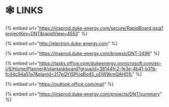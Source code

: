 # 🕸 LINKS

{% embed url="https://jiraprod.duke-energy.com/secure/RapidBoard.jspa?projectKey=DNT&rapidView=4553" %}

{% embed url="http://electron.duke-energy.com" %}



{% embed url="https://jiraprod.duke-energy.com/browse/DNT-2496" %}

{% embed url="https://tasks.office.com/dukeenergy.onmicrosoft.com/en-US/Home/Planner#/plantaskboard?groupId=38144fc2-fe3e-4b41-b31b-fc44c94a51a7&planId=217pQYISPUqBo45_oDW9kmQAHD1L" %}

{% embed url="https://outlook.office.com/mail" %}

{% embed url="https://jiraprod.duke-energy.com/projects/DNT/summary" %}
